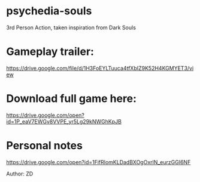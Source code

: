 # psychedia-souls
3rd Person Action, taken inspiration from Dark Souls
# Gameplay trailer:
https://drive.google.com/file/d/1H3FoEYLTuuca4tfXbIZ9K52H4KGMYET3/view
# Download full game here:
https://drive.google.com/open?id=1P_eaV7EWGv8VVPE_yr5Lg29kNWGhKpJB
# Personal notes
https://drive.google.com/open?id=1FifRlomKLDadBXOgOxrlN_eurzGGI6NF

Author: ZD

